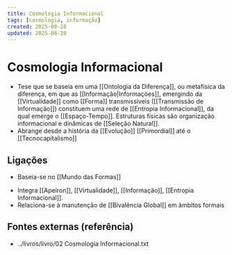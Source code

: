 ```yaml
---
title: Cosmologia Informacional
tags: [cosmologia, informação]
created: 2025-08-28
updated: 2025-08-28
---
```

# Cosmologia Informacional
- Tese que se baseia em uma [[Ontologia da Diferença]], ou metafísica da diferença, em que as [[Informação|Informações]], emergindo da [[Virtualidade]] como [[Forma]] transmissíveis ([[Transmissão de Informação]]) constituem uma rede de [[Entropia Informacional]], da qual emerge o [[Espaço-Tempo]]. Estruturas físicas são organização informacional e dinâmicas de [[Seleção Natural]].
- Abrange desde a história da [[Evolução]] [[Primordial]] até o [[Tecnocapitalismo]]

## Ligações
* Baseia-se no [[Mundo das Formas]]
- Integra [[Apeiron]], [[Virtualidade]], [[Informação]], [[Entropia Informacional]].
- Relaciona-se à manutenção de [[Bivalência Global]] em âmbitos formais

## Fontes externas (referência)
- ../livros/livro/02 Cosmologia Informacional.txt

